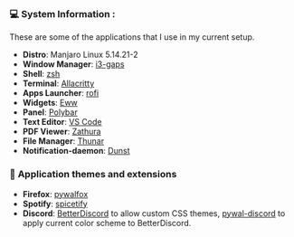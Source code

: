 ### :computer: **System Information :**

These are some of the applications that I use in my current setup. 

- **Distro**: Manjaro Linux 5.14.21-2
- **Window Manager**: [i3-gaps](https://github.com/Airblader/i3)  
- **Shell**: [zsh](https://ohmyz.sh/)  
- **Terminal**: [Allacritty](https://github.com/alacritty/alacritty)  
- **Apps Launcher**: [rofi](https://github.com/davatorium/rofi)  
- **Widgets**: [Eww](https://github.com/elkowar/eww)  
- **Panel**: [Polybar](https://github.com/polybar/polybar)  
- **Text Editor**: [VS Code](https://github.com/microsoft/vscode)
- **PDF Viewer**: [Zathura](https://pwmt.org/projects/zathura/) 
- **File Manager**: [Thunar](https://wiki.archlinux.org/title/thunar)
- **Notification-daemon**: [Dunst](https://wiki.archlinux.org/index.php/Dunst)  

### :art: **Application themes and extensions**  
- **Firefox**: [pywalfox](https://github.com/frewacom/pywalfox)  
- **Spotify**: [spicetify](https://spicetify.app/)  
- **Discord**: [BetterDiscord](https://betterdiscord.app/) to allow custom CSS themes, [pywal-discord](https://github.com/FilipLitwora/pywal-discord) to apply current color scheme to BetterDiscord.

